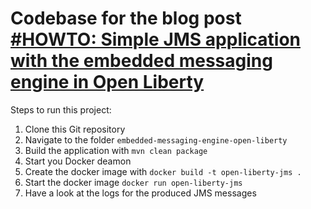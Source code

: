 # Codebase for the blog post [#HOWTO: Simple JMS application with the embedded messaging engine in Open Liberty](https://rieckpil.de/howto-simple-jms-application-with-the-embedded-messaging-engine-in-open-liberty/)

Steps to run this project:

1. Clone this Git repository
2. Navigate to the folder `embedded-messaging-engine-open-liberty`
3. Build the application with `mvn clean package`
4. Start you Docker deamon
5. Create the docker image with `docker build -t open-liberty-jms .`
6. Start the docker image `docker run open-liberty-jms`
7. Have a look at the logs for the produced JMS messages